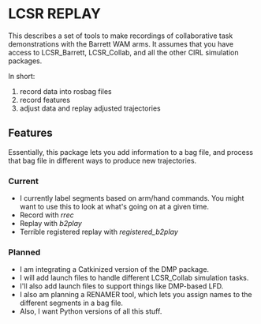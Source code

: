 # LCSR REPLAY

This describes a set of tools to make recordings of collaborative task demonstrations with the Barrett WAM arms.
It assumes that you have access to LCSR\_Barrett, LCSR\_Collab, and all the other CIRL simulation packages.

In short:

1) record data into rosbag files
2) record features
3) adjust data and replay adjusted trajectories

## Features

Essentially, this package lets you add information to a bag file, and process that bag file in different ways to produce new trajectories.

### Current

- I currently label segments based on arm/hand commands. You might want to use this to look at what's going on at a given time.
- Record with _rrec_
- Replay with _b2play_
- Terrible registered replay with _registered\_b2play_

### Planned

- I am integrating a Catkinized version of the DMP package.
- I will add launch files to handle different LCSR\_Collab simulation tasks.
- I'll also add launch files to support things like DMP-based LFD.
- I also am planning a RENAMER tool, which lets you assign names to the different segments in a bag file.
- Also, I want Python versions of all this stuff.


